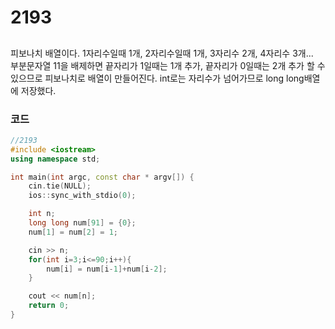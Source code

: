 # 2193

##

피보나치 배열이다. 1자리수일때 1개, 2자리수일때 1개, 3자리수 2개, 4자리수 3개...  
부분문자열 11을 배제하면 끝자리가 1일때는 1개 추가, 끝자리가 0일때는 2개 추가 할 수 있으므로
피보나치로 배열이 만들어진다. int로는 자리수가 넘어가므로 long long배열에 저장했다.

### 코드

```c++
//2193
#include <iostream>
using namespace std;

int main(int argc, const char * argv[]) {
    cin.tie(NULL);
    ios::sync_with_stdio(0);

    int n;
    long long num[91] = {0};
    num[1] = num[2] = 1;

    cin >> n;
    for(int i=3;i<=90;i++){
        num[i] = num[i-1]+num[i-2];
    }

    cout << num[n];
    return 0;
}

```
